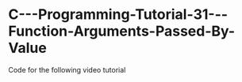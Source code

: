 C---Programming-Tutorial-31---Function-Arguments-Passed-By-Value
================================================================

Code for the following video tutorial 
